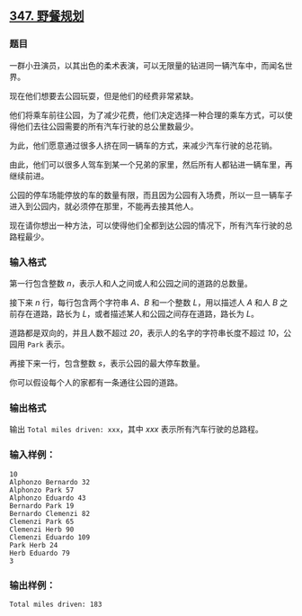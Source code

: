 ## [347. 野餐规划](https://www.acwing.com/problem/content/349/)

### 题目

一群小丑演员，以其出色的柔术表演，可以无限量的钻进同一辆汽车中，而闻名世界。

现在他们想要去公园玩耍，但是他们的经费非常紧缺。

他们将乘车前往公园，为了减少花费，他们决定选择一种合理的乘车方式，可以使得他们去往公园需要的所有汽车行驶的总公里数最少。

为此，他们愿意通过很多人挤在同一辆车的方式，来减少汽车行驶的总花销。

由此，他们可以很多人驾车到某一个兄弟的家里，然后所有人都钻进一辆车里，再继续前进。

公园的停车场能停放的车的数量有限，而且因为公园有入场费，所以一旦一辆车子进入到公园内，就必须停在那里，不能再去接其他人。

现在请你想出一种方法，可以使得他们全都到达公园的情况下，所有汽车行驶的总路程最少。

### 输入格式

第一行包含整数 *n*，表示人和人之间或人和公园之间的道路的总数量。

接下来 *n* 行，每行包含两个字符串 *A、B* 和一个整数 *L*，用以描述人 *A* 和人 *B* 之前存在道路，路长为 *L*，或者描述某人和公园之间存在道路，路长为 *L*。

道路都是双向的，并且人数不超过 *20*，表示人的名字的字符串长度不超过 *10*，公园用 `Park` 表示。

再接下来一行，包含整数 *s*，表示公园的最大停车数量。

你可以假设每个人的家都有一条通往公园的道路。

### 输出格式

输出 `Total miles driven: xxx`，其中 *xxx* 表示所有汽车行驶的总路程。

### 输入样例：

```
10
Alphonzo Bernardo 32
Alphonzo Park 57
Alphonzo Eduardo 43
Bernardo Park 19
Bernardo Clemenzi 82
Clemenzi Park 65
Clemenzi Herb 90
Clemenzi Eduardo 109
Park Herb 24
Herb Eduardo 79
3
```

### 输出样例：

```
Total miles driven: 183
```

